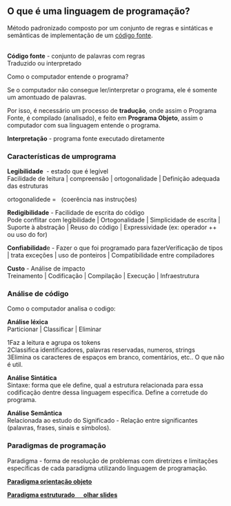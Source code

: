 ## O que é uma linguagem de programação?

Método padronizado composto por um conjunto de regras e sintáticas e semânticas
de implementação de um <u>código fonte</u>.  
 

**Código fonte** - conjunto de palavras com regras  
Traduzido ou interpretado  



Como o computador entende o programa?  



Se o computador não consegue ler/interpretar o programa, ele é somente um
amontuado de palavras.  



Por isso, é necessário um processo de **tradução**, onde assim o Programa Fonte, é compilado (analisado), e feito em **Programa Objeto**, assim o computador com sua linguagem entende o programa.

**Interpretação** - programa fonte executado diretamente



### Características de umprograma

**Legibilidade**  - estado que é legível  
Facilidade de leitura | compreensão | ortogonalidade | Definição adequada das estruturas

ortogonalidede =   (coerência nas instruções)



**Redigibilidade** - Facilidade de escrita do código  
Pode conflitar com legibilidade | Ortogonalidade | Simplicidade de escrita |
Suporte à abstração | Reuso do código | Expressividade (ex: operador ++ ou uso
do for)  



**Confiabilidad**e - Fazer o que foi programado para
fazerVerificação de tipos | trata exceções | uso de ponteiros |
Compatibilidade entre compiladores  



**Custo** - Análise de impacto  
Treinamento | Codificação | Compilação | Execução | Infraestrutura





### Análise de código

Como o computador analisa o codigo:  



**Análise léxica**  
Particionar | Classificar | Eliminar  

1Faz a leitura e agrupa os tokens  
2Classifica identificadores, palavras reservadas, numeros,
strings  
3Elimina os caracteres de espaços em branco, comentários, etc.. O que não é
util.



**Análise Sintática**  
Sintaxe: forma que ele define, qual a estrutura relacionada para essa
codificação dentre dessa linguagem especifica. Define a corretude do programa.



**Análise Semântica**  
Relacionada ao estudo do Significado - Relação entre significantes (palavras,
frases, sinais e símbolos).



### Paradigmas de programação

Paradigma - forma de resolução de problemas com diretrizes e
limitações específicas de cada paradigma utilizando linguagem de programação.

**<u>Paradigma orientação objeto  </u>**

**<u>Paradigma estruturado      olhar slides</u>**


